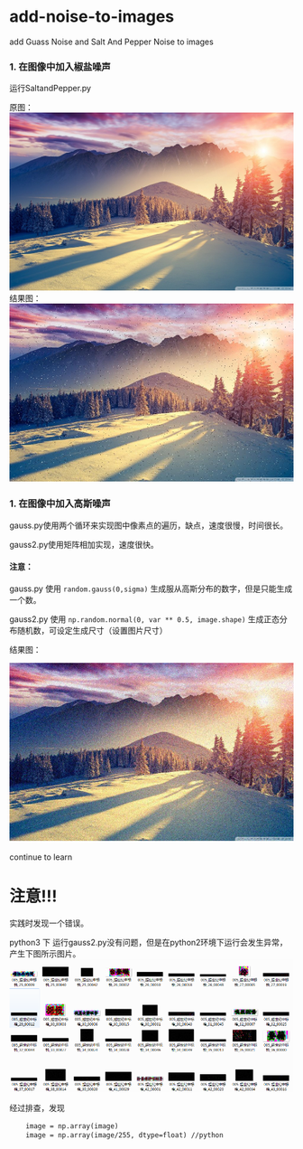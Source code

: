 # add-noise-to-images
add Guass Noise and Salt And Pepper Noise to images

### 1. 在图像中加入椒盐噪声

运行SaltandPepper.py<br>

原图：<br>
![](https://github.com/cassie1728/add-noise-to-images/raw/master/org_image/fengjing.jpg)
<br>
结果图：<br>
![](https://github.com/cassie1728/add-noise-to-images/raw/master/SaltandPepper/salt_pepper.jpg)
<br>

### 1. 在图像中加入高斯噪声

gauss.py使用两个循环来实现图中像素点的遍历，缺点，速度很慢，时间很长。<br>

gauss2.py使用矩阵相加实现，速度很快。<br>

#### 注意：<br>

gauss.py 使用 `random.gauss(0,sigma)` 生成服从高斯分布的数字，但是只能生成一个数。<br>

gauss2.py 使用 `np.random.normal(0, var ** 0.5, image.shape)` 生成正态分布随机数，可设定生成尺寸（设置图片尺寸）<br>

结果图：<br>

![](https://github.com/cassie1728/add-noise-to-images/raw/master/gauss/gauss2.jpg)
<br>
<br>
continue to learn

# 注意!!!

实践时发现一个错误。

python3 下 运行gauss2.py没有问题，但是在python2环境下运行会发生异常，产生下图所示图片。
![](https://github.com/cassie1728/add-noise-to-images/raw/master/gauss/1.png)

经过排查，发现
```
    image = np.array(image)
    image = np.array(image/255, dtype=float) //python
```

